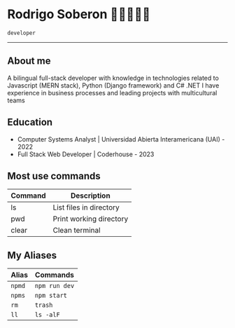 # Rodrigo Soberon 🧑🏻‍💻🇦🇷

`developer `

---

## About me

A bilingual full-stack developer with knowledge in technologies related to Javascript (MERN stack), Python (Django framework) and C# .NET
I have experience in business processes and leading projects with multicultural teams

## Education

- Computer Systems Analyst | Universidad Abierta Interamericana (UAI) - 2022
- Full Stack Web Developer | Coderhouse - 2023

## Most use commands

| Command | Description             |
| ------- | ----------------------- |
| ls      | List files in directory |
| pwd     | Print working directory |
| clear   | Clean terminal          |

## My Aliases

| Alias  | Commands      |
| ------ | ------------- |
| `npmd` | `npm run dev` |
| `npms` | `npm start`   |
| `rm`   | `trash`       |
| `ll`   | `ls -alF`     |
